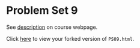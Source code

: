 # Problem Set 9

See [description](https://rudeboybert.github.io/STAT495/#problem_set_9) on course webpage.

Click [here](http://htmlpreview.github.io/?https://github.com/jche/PS09/blob/master/PS09.html) to view your forked version of `PS09.html`.